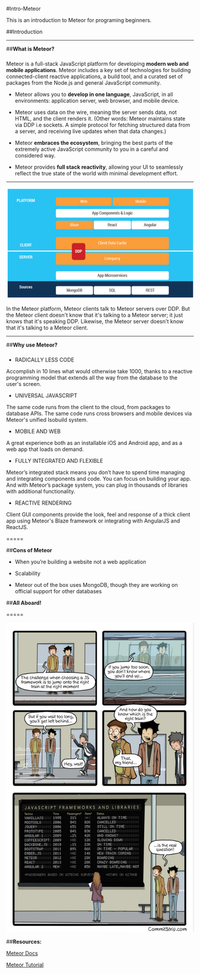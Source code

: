 #Intro-Meteor

This is an introduction to Meteor for programing beginners.

##Introduction

***

##**What is Meteor?**

###
Meteor is a full-stack JavaScript platform for developing **modern web and mobile applications**. Meteor includes a key set of technologies for building connected-client reactive applications, a build tool, and a curated set of packages from the Node.js and general JavaScript community.

 * Meteor allows you to **develop in one language**, JavaScript, in all environments: application server, web browser, and mobile device.

 * Meteor uses data on the wire, meaning the server sends data, not HTML, and the client renders it. (Other words: Meteor maintains state via DDP i.e sockets. A simple protocol for fetching structured data from a server, and receiving live updates when that data changes.)

 * Meteor **embraces the ecosystem**, bringing the best parts of the extremely active JavaScript community to you in a careful and considered way.

 * Meteor provides **full stack reactivity**, allowing your UI to seamlessly reflect the true state of the world with minimal development effort.

------

 ![alt text](https://github.com/Beta-23/Intro-Meteor/blob/master/img/Meteor_structure.png "Meteor Structure")

 In the Meteor platform, Meteor clients talk to Meteor servers over DDP. But the Meteor client doesn't know that it's talking to a Meteor server; it just knows that it's speaking DDP. Likewise, the Meteor server doesn't know that it's talking to a Meteor client.

 ***

##**Why use Meteor?**

###

* RADICALLY LESS CODE

Accomplish in 10 lines what would otherwise take 1000, thanks to a reactive programming model that extends all the way from the database to the user's screen.

* UNIVERSAL JAVASCRIPT

The same code runs from the client to the cloud, from packages to database APIs. The same code runs cross browsers and mobile devices via Meteor's unified Isobuild system.

* MOBILE AND WEB

A great experience both as an installable iOS and Android app, and as a web app that loads on demand.

* FULLY INTEGRATED AND FLEXIBLE

Meteor’s integrated stack means you don’t have to spend time managing and integrating components and code. You can focus on building your app. And with Meteor’s package system, you can plug in thousands of libraries with additional functionality.

* REACTIVE RENDERING

Client GUI components provide the look, feel and response of a thick client app using Meteor's Blaze framework or integrating with AngularJS and ReactJS.

=====

##**Cons of Meteor**

* When you’re building a website not a web application

* Scalability

* Meteor out of the box uses MongoDB, though they are working on official support for other databases

##**All Aboard!**

=====

![alt text](https://github.com/Beta-23/Intro-Meteor/blob/master/img/JS_Framework.png "Catch Your Framework!")

##**Resources:**

[Meteor Docs](http://docs.meteor.com/#/full/meteorguide)

[Meteor Tutorial](https://www.meteor.com/tutorials/blaze/creating-an-app)


